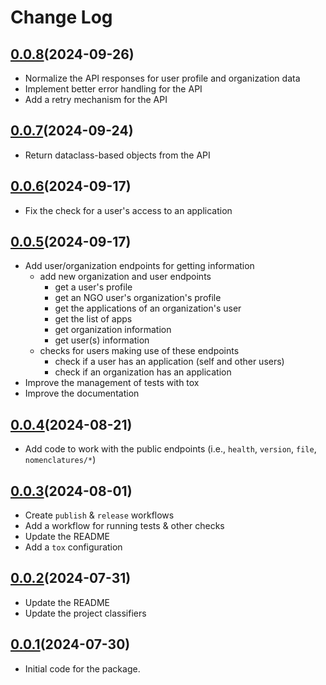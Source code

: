 # Change Log

## [0.0.8](https://github.com/code4romania/pyngohub/releases/tag/0.0.8)(2024-09-26)

* Normalize the API responses for user profile and organization data
* Implement better error handling for the API
* Add a retry mechanism for the API


## [0.0.7](https://github.com/code4romania/pyngohub/releases/tag/0.0.7)(2024-09-24)

* Return dataclass-based objects from the API


## [0.0.6](https://github.com/code4romania/pyngohub/releases/tag/0.0.6)(2024-09-17)

* Fix the check for a user's access to an application


## [0.0.5](https://github.com/code4romania/pyngohub/releases/tag/0.0.5)(2024-09-17)

* Add user/organization endpoints for getting information
  * add new organization and user endpoints
    * get a user's profile
    * get an NGO user's organization's profile
    * get the applications of an organization's user
    * get the list of apps
    * get organization information
    * get user(s) information
  * checks for users making use of these endpoints
    * check if a user has an application (self and other users)
    * check if an organization has an application
* Improve the management of tests with tox
* Improve the documentation


## [0.0.4](https://github.com/code4romania/pyngohub/releases/tag/0.0.4)(2024-08-21)

* Add code to work with the public endpoints (i.e., `health`, `version`, `file`, `nomenclatures/*`)


## [0.0.3](https://github.com/code4romania/pyngohub/releases/tag/0.0.3)(2024-08-01)

* Create `publish` & `release` workflows
* Add a workflow for running tests & other checks
* Update the README
* Add a `tox` configuration


## [0.0.2](https://github.com/code4romania/pyngohub/releases/tag/0.0.2)(2024-07-31)

* Update the README
* Update the project classifiers


## [0.0.1](https://github.com/code4romania/pyngohub/releases/tag/0.0.1)(2024-07-30)

* Initial code for the package.
